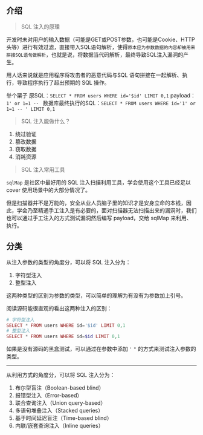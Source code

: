## 介绍

>SQL 注入的原理

开发时未对用户的输入数据（可能是GET或POST参数，也可能是Cookie、HTTP头等）进行有效过滤，直接带入SQL语句解析，使得`原本应为参数数据的内容却被用来拼接SQL语句做解析`，也就是说，将数据当代码解析，最终导致SQL注入漏洞的产生。

用人话来说就是应用程序将攻击者的恶意代码与SQL 语句拼接在一起解析、执行，导致程序执行了超出预期的 SQL 操作。

举个栗子
	原SQL：`SELECT * FROM users WHERE id='$id' LIMIT 0,1`
	payload：`1' or 1=1 -- `
	数据库最终执行的SQL：`SELECT * FROM users WHERE id='1' or 1=1 -- ' LIMIT 0,1`

> SQL 注入能做什么？

1. 绕过验证
2. 篡改数据
3. 窃取数据
4. 消耗资源

> SQL 注入常用工具

`sqlMap` 是社区中最好用的 SQL 注入扫描利用工具，学会使用这个工具已经足以 cover 使用场景中的大部分情况了。

但是扫描器并不是万能的，安全从业人员脑子里的知识才是安身立命的本钱，因此，学会乃至精通手工注入是有必要的，面对扫描器无法扫描出来的漏洞时，我们也可以通过手工注入的方式测试漏洞然后编写 payload，交给 sqlMap 来利用、执行。

## 分类

从注入参数的类型的角度分，可以将 SQL 注入分为：
1. 字符型注入
2. 整型注入

这两种类型的区别为参数的类型，可以简单的理解为有没有为参数加上引号。

阅读源码能很直观的看出这两种注入的区别：
```php
# 字符型注入
SELECT * FROM users WHERE id='$id' LIMIT 0,1
# 整型注入
SELECT * FROM users WHERE id=$id LIMIT 0,1
```

如果是没有源码的黑盒测试，可以通过在参数中添加 `'` `"` 的方式来测试注入参数的类型。

***
从利用方式的角度分，可以将 SQL 注入分为：

1. 布尔型盲注（Boolean-based blind）
2. 报错型注入（Error-based）
3. 联合查询注入（Union query-based）
4. 多语句堆叠注入（Stacked queries）
5. 基于时间延迟盲注（Time-based blind）
6. 内联/嵌套查询注入（Inline queries）
